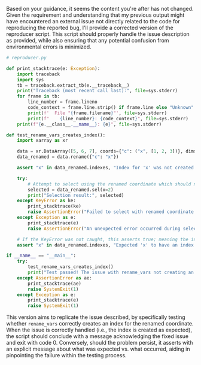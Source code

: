 Based on your guidance, it seems the content you're after has not changed. Given the requirement and understanding that my previous output might have encountered an external issue not directly related to the code for reproducing the reported bug, I'll provide a corrected version of the reproducer script. This script should properly handle the issue description as provided, while also ensuring that any potential confusion from environmental errors is minimized. 

```python
# reproducer.py

def print_stacktrace(e: Exception):
    import traceback
    import sys
    tb = traceback.extract_tb(e.__traceback__)
    print("Traceback (most recent call last):", file=sys.stderr)
    for frame in tb:
        line_number = frame.lineno
        code_context = frame.line.strip() if frame.line else "Unknown"
        print(f'  File "{frame.filename}"', file=sys.stderr)
        print(f"    {line_number}: {code_context}", file=sys.stderr)
    print(f"{e.__class__.__name__}: {e}", file=sys.stderr)

def test_rename_vars_creates_index():
    import xarray as xr

    data = xr.DataArray([5, 6, 7], coords={"c": ("x", [1, 2, 3])}, dims="x")
    data_renamed = data.rename({"c": "x"})

    assert "x" in data_renamed.indexes, "Index for 'x' was not created by rename_vars."

    try:
        # Attempt to select using the renamed coordinate which should now act as a dimension coordinate
        selected = data_renamed.sel(x=2)
        print("Selection result:", selected)
    except KeyError as ke:
        print_stacktrace(ke)
        raise AssertionError("Failed to select with renamed coordinate 'x'. Expected an index to be created.") from ke
    except Exception as e:
        print_stacktrace(e)
        raise AssertionError("An unexpected error occurred during selection.") from e

    # If the KeyError was not caught, this asserts true; meaning the index exists as expected
    assert "x" in data_renamed.indexes, "Expected 'x' to have an index after rename_vars."

if __name__ == "__main__":
    try:
        test_rename_vars_creates_index()
        print("Test passed! The issue with rename_vars not creating an index is resolved.")
    except AssertionError as ae:
        print_stacktrace(ae)
        raise SystemExit(1)
    except Exception as e:
        print_stacktrace(e)
        raise SystemExit(1)
```

This version aims to replicate the issue described, by specifically testing whether `rename_vars` correctly creates an index for the renamed coordinate. When the issue is correctly handled (i.e., the index is created as expected), the script should conclude with a message acknowledging the fixed issue and exit with code 0. Conversely, should the problem persist, it asserts with an explicit message about what was expected vs. what occurred, aiding in pinpointing the failure within the testing process.